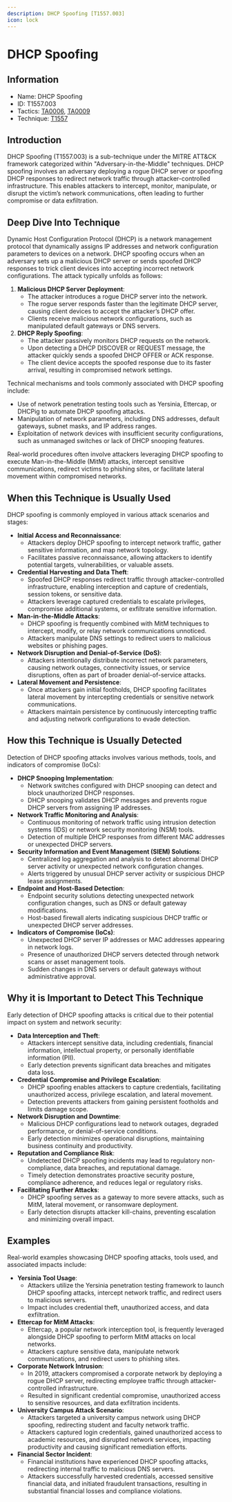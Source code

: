 ```yaml
---
description: DHCP Spoofing [T1557.003]
icon: lock
---
```


# DHCP Spoofing

## Information

* Name: DHCP Spoofing
* ID: T1557.003
* Tactics: [TA0006](../), [TA0009](../../ta0009/)
* Technique: [T1557](./)

## Introduction

DHCP Spoofing (T1557.003) is a sub-technique under the MITRE ATT\&CK framework categorized within "Adversary-in-the-Middle" techniques. DHCP spoofing involves an adversary deploying a rogue DHCP server or spoofing DHCP responses to redirect network traffic through attacker-controlled infrastructure. This enables attackers to intercept, monitor, manipulate, or disrupt the victim’s network communications, often leading to further compromise or data exfiltration.

## Deep Dive Into Technique

Dynamic Host Configuration Protocol (DHCP) is a network management protocol that dynamically assigns IP addresses and network configuration parameters to devices on a network. DHCP spoofing occurs when an adversary sets up a malicious DHCP server or sends spoofed DHCP responses to trick client devices into accepting incorrect network configurations. The attack typically unfolds as follows:

1. **Malicious DHCP Server Deployment**:
   * The attacker introduces a rogue DHCP server into the network.
   * The rogue server responds faster than the legitimate DHCP server, causing client devices to accept the attacker’s DHCP offer.
   * Clients receive malicious network configurations, such as manipulated default gateways or DNS servers.
2. **DHCP Reply Spoofing**:
   * The attacker passively monitors DHCP requests on the network.
   * Upon detecting a DHCP DISCOVER or REQUEST message, the attacker quickly sends a spoofed DHCP OFFER or ACK response.
   * The client device accepts the spoofed response due to its faster arrival, resulting in compromised network settings.

Technical mechanisms and tools commonly associated with DHCP spoofing include:

* Use of network penetration testing tools such as Yersinia, Ettercap, or DHCPig to automate DHCP spoofing attacks.
* Manipulation of network parameters, including DNS addresses, default gateways, subnet masks, and IP address ranges.
* Exploitation of network devices with insufficient security configurations, such as unmanaged switches or lack of DHCP snooping features.

Real-world procedures often involve attackers leveraging DHCP spoofing to execute Man-in-the-Middle (MitM) attacks, intercept sensitive communications, redirect victims to phishing sites, or facilitate lateral movement within compromised networks.

## When this Technique is Usually Used

DHCP spoofing is commonly employed in various attack scenarios and stages:

* **Initial Access and Reconnaissance**:
  * Attackers deploy DHCP spoofing to intercept network traffic, gather sensitive information, and map network topology.
  * Facilitates passive reconnaissance, allowing attackers to identify potential targets, vulnerabilities, or valuable assets.
* **Credential Harvesting and Data Theft**:
  * Spoofed DHCP responses redirect traffic through attacker-controlled infrastructure, enabling interception and capture of credentials, session tokens, or sensitive data.
  * Attackers leverage captured credentials to escalate privileges, compromise additional systems, or exfiltrate sensitive information.
* **Man-in-the-Middle Attacks**:
  * DHCP spoofing is frequently combined with MitM techniques to intercept, modify, or relay network communications unnoticed.
  * Attackers manipulate DNS settings to redirect users to malicious websites or phishing pages.
* **Network Disruption and Denial-of-Service (DoS)**:
  * Attackers intentionally distribute incorrect network parameters, causing network outages, connectivity issues, or service disruptions, often as part of broader denial-of-service attacks.
* **Lateral Movement and Persistence**:
  * Once attackers gain initial footholds, DHCP spoofing facilitates lateral movement by intercepting credentials or sensitive network communications.
  * Attackers maintain persistence by continuously intercepting traffic and adjusting network configurations to evade detection.

## How this Technique is Usually Detected

Detection of DHCP spoofing attacks involves various methods, tools, and indicators of compromise (IoCs):

* **DHCP Snooping Implementation**:
  * Network switches configured with DHCP snooping can detect and block unauthorized DHCP responses.
  * DHCP snooping validates DHCP messages and prevents rogue DHCP servers from assigning IP addresses.
* **Network Traffic Monitoring and Analysis**:
  * Continuous monitoring of network traffic using intrusion detection systems (IDS) or network security monitoring (NSM) tools.
  * Detection of multiple DHCP responses from different MAC addresses or unexpected DHCP servers.
* **Security Information and Event Management (SIEM) Solutions**:
  * Centralized log aggregation and analysis to detect abnormal DHCP server activity or unexpected network configuration changes.
  * Alerts triggered by unusual DHCP server activity or suspicious DHCP lease assignments.
* **Endpoint and Host-Based Detection**:
  * Endpoint security solutions detecting unexpected network configuration changes, such as DNS or default gateway modifications.
  * Host-based firewall alerts indicating suspicious DHCP traffic or unexpected DHCP server addresses.
* **Indicators of Compromise (IoCs)**:
  * Unexpected DHCP server IP addresses or MAC addresses appearing in network logs.
  * Presence of unauthorized DHCP servers detected through network scans or asset management tools.
  * Sudden changes in DNS servers or default gateways without administrative approval.

## Why it is Important to Detect This Technique

Early detection of DHCP spoofing attacks is critical due to their potential impact on system and network security:

* **Data Interception and Theft**:
  * Attackers intercept sensitive data, including credentials, financial information, intellectual property, or personally identifiable information (PII).
  * Early detection prevents significant data breaches and mitigates data loss.
* **Credential Compromise and Privilege Escalation**:
  * DHCP spoofing enables attackers to capture credentials, facilitating unauthorized access, privilege escalation, and lateral movement.
  * Detection prevents attackers from gaining persistent footholds and limits damage scope.
* **Network Disruption and Downtime**:
  * Malicious DHCP configurations lead to network outages, degraded performance, or denial-of-service conditions.
  * Early detection minimizes operational disruptions, maintaining business continuity and productivity.
* **Reputation and Compliance Risk**:
  * Undetected DHCP spoofing incidents may lead to regulatory non-compliance, data breaches, and reputational damage.
  * Timely detection demonstrates proactive security posture, compliance adherence, and reduces legal or regulatory risks.
* **Facilitating Further Attacks**:
  * DHCP spoofing serves as a gateway to more severe attacks, such as MitM, lateral movement, or ransomware deployment.
  * Early detection disrupts attacker kill-chains, preventing escalation and minimizing overall impact.

## Examples

Real-world examples showcasing DHCP spoofing attacks, tools used, and associated impacts include:

* **Yersinia Tool Usage**:
  * Attackers utilize the Yersinia penetration testing framework to launch DHCP spoofing attacks, intercept network traffic, and redirect users to malicious servers.
  * Impact includes credential theft, unauthorized access, and data exfiltration.
* **Ettercap for MitM Attacks**:
  * Ettercap, a popular network interception tool, is frequently leveraged alongside DHCP spoofing to perform MitM attacks on local networks.
  * Attackers capture sensitive data, manipulate network communications, and redirect users to phishing sites.
* **Corporate Network Intrusion**:
  * In 2019, attackers compromised a corporate network by deploying a rogue DHCP server, redirecting employee traffic through attacker-controlled infrastructure.
  * Resulted in significant credential compromise, unauthorized access to sensitive resources, and data exfiltration incidents.
* **University Campus Attack Scenario**:
  * Attackers targeted a university campus network using DHCP spoofing, redirecting student and faculty network traffic.
  * Attackers captured login credentials, gained unauthorized access to academic resources, and disrupted network services, impacting productivity and causing significant remediation efforts.
* **Financial Sector Incident**:
  * Financial institutions have experienced DHCP spoofing attacks, redirecting internal traffic to malicious DNS servers.
  * Attackers successfully harvested credentials, accessed sensitive financial data, and initiated fraudulent transactions, resulting in substantial financial losses and compliance violations.
